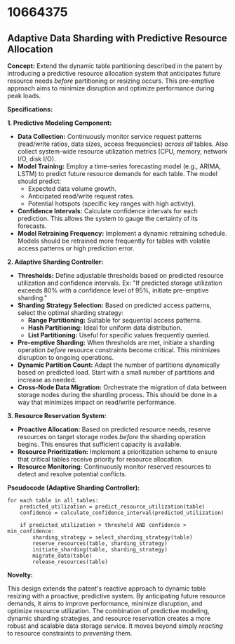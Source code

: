 # 10664375

## Adaptive Data Sharding with Predictive Resource Allocation

**Concept:** Extend the dynamic table partitioning described in the patent by introducing a predictive resource allocation system that anticipates future resource needs *before* partitioning or resizing occurs. This pre-emptive approach aims to minimize disruption and optimize performance during peak loads.

**Specifications:**

**1. Predictive Modeling Component:**

*   **Data Collection:** Continuously monitor service request patterns (read/write ratios, data sizes, access frequencies) *across all* tables.  Also collect system-wide resource utilization metrics (CPU, memory, network I/O, disk I/O).
*   **Model Training:** Employ a time-series forecasting model (e.g., ARIMA, LSTM) to predict future resource demands for each table.  The model should predict:
    *   Expected data volume growth.
    *   Anticipated read/write request rates.
    *   Potential hotspots (specific key ranges with high activity).
*   **Confidence Intervals:**  Calculate confidence intervals for each prediction. This allows the system to gauge the certainty of its forecasts.
*   **Model Retraining Frequency:** Implement a dynamic retraining schedule. Models should be retrained more frequently for tables with volatile access patterns or high prediction error.

**2. Adaptive Sharding Controller:**

*   **Thresholds:** Define adjustable thresholds based on predicted resource utilization and confidence intervals.  Ex: "If predicted storage utilization exceeds 80% *with* a confidence level of 95%, initiate pre-emptive sharding."
*   **Sharding Strategy Selection:**  Based on predicted access patterns, select the optimal sharding strategy:
    *   **Range Partitioning:** Suitable for sequential access patterns.
    *   **Hash Partitioning:**  Ideal for uniform data distribution.
    *   **List Partitioning:** Useful for specific values frequently queried.
*   **Pre-emptive Sharding:** When thresholds are met, initiate a sharding operation *before* resource constraints become critical. This minimizes disruption to ongoing operations.
*   **Dynamic Partition Count:** Adapt the number of partitions dynamically based on predicted load. Start with a small number of partitions and increase as needed.
*   **Cross-Node Data Migration:** Orchestrate the migration of data between storage nodes during the sharding process. This should be done in a way that minimizes impact on read/write performance.

**3.  Resource Reservation System:**

*   **Proactive Allocation:**  Based on predicted resource needs, reserve resources on target storage nodes *before* the sharding operation begins. This ensures that sufficient capacity is available.
*   **Resource Prioritization:** Implement a prioritization scheme to ensure that critical tables receive priority for resource allocation.
*   **Resource Monitoring:** Continuously monitor reserved resources to detect and resolve potential conflicts.

**Pseudocode (Adaptive Sharding Controller):**

```
for each table in all_tables:
    predicted_utilization = predict_resource_utilization(table)
    confidence = calculate_confidence_interval(predicted_utilization)

    if predicted_utilization > threshold AND confidence > min_confidence:
        sharding_strategy = select_sharding_strategy(table)
        reserve_resources(table, sharding_strategy)
        initiate_sharding(table, sharding_strategy)
        migrate_data(table)
        release_resources(table)
```

**Novelty:**

This design extends the patent's reactive approach to dynamic table resizing with a proactive, predictive system. By anticipating future resource demands, it aims to improve performance, minimize disruption, and optimize resource utilization. The combination of predictive modeling, dynamic sharding strategies, and resource reservation creates a more robust and scalable data storage service. It moves beyond simply *reacting* to resource constraints to *preventing* them.